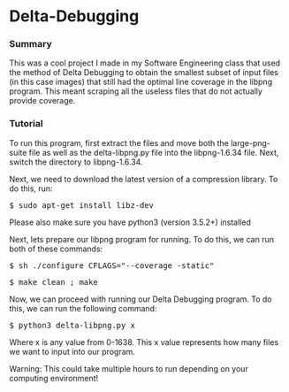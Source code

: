 <h1>Delta-Debugging</h1>

<h3>Summary</h3>
This was a cool project I made in my Software Engineering class that used the method of Delta Debugging to obtain the smallest subset of input files (in this case images) that still had the optimal line coverage in the libpng program. This meant scraping all the useless files that do not actually provide coverage. 

<h3>Tutorial</h3>
To run this program, first extract the files and move both the large-png-suite file as well as the delta-libpng.py file into the libpng-1.6.34 file. Next, switch the directory to libpng-1.6.34.

Next, we need to download the latest version of a compression library. To do this, run:
<pre>$ sudo apt-get install libz-dev </pre>
Please also make sure you have python3 (version 3.5.2+) installed

Next, lets prepare our libpng program for running. To do this, we can run both of these commands:
<pre>$ sh ./configure CFLAGS="--coverage -static"</pre>
<pre>$ make clean ; make </pre>

Now, we can proceed with running our Delta Debugging program. To do this, we can run the following command:
<pre>$ python3 delta-libpng.py x</pre>
Where x is any value from 0-1638. This x value represents how many files we want to input into our program.

Warning: This could take multiple hours to run depending on your computing environment!
